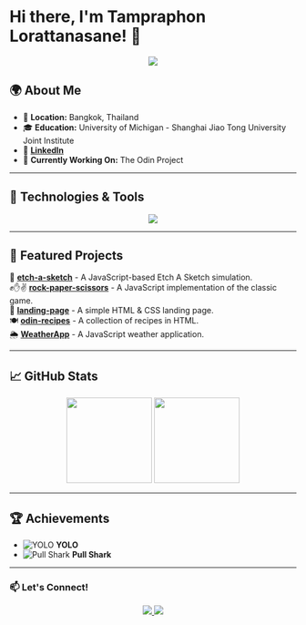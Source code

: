 # Hi there, I'm Tampraphon Lorattanasane! 👋  

<p align="center">
  <img src="https://readme-typing-svg.herokuapp.com?font=Fira+Code&size=22&duration=2500&pause=1000&color=F70000&center=true&vCenter=true&width=500&lines=Software+Developer;Enthusiastic+Learner;Tech+Explorer" />
</p>

## 🌍 About Me  

- 📍 **Location:** Bangkok, Thailand  
- 🎓 **Education:** University of Michigan - Shanghai Jiao Tong University Joint Institute  
- 💼 **[LinkedIn](https://www.linkedin.com/in/tampraphon-lorattanasane)**  
- 🚀 **Currently Working On:** The Odin Project  

---

## 🔧 Technologies & Tools  

<p align="center">
  <img src="https://skillicons.dev/icons?i=js,html,css,cpp,c,matlab,git,github,vscode" />
</p>

---

## 📌 Featured Projects  

🎨 **[etch-a-sketch](https://github.com/kyusuku/etch-a-sketch)** - A JavaScript-based Etch A Sketch simulation.  
✊✋✌ **[rock-paper-scissors](https://github.com/kyusuku/rock-paper-scissors)** - A JavaScript implementation of the classic game.  
📄 **[landing-page](https://github.com/kyusuku/landing-page)** - A simple HTML & CSS landing page.  
🍽 **[odin-recipes](https://github.com/kyusuku/odin-recipes)** - A collection of recipes in HTML.  
🌦 **[WeatherApp](https://github.com/kyusuku/WeatherApp)** - A JavaScript weather application.  

---

## 📈 GitHub Stats  

<p align="center">
  <img src="https://github-readme-stats.vercel.app/api?username=kyusuku&show_icons=true&theme=radical" height="150" />
  <img src="https://github-readme-streak-stats.herokuapp.com/?user=kyusuku&theme=radical" height="150" />
</p>

---

## 🏆 Achievements  

- ![YOLO](https://github.githubassets.com/images/icons/emoji/unicode/1f4af.png) **YOLO**  
- ![Pull Shark](https://github.githubassets.com/images/icons/emoji/unicode/1f988.png) **Pull Shark**  

---

### 📫 Let's Connect!  
<p align="center">
  <a href="mailto:your-email@example.com">
    <img src="https://img.shields.io/badge/Email-D14836?style=for-the-badge&logo=gmail&logoColor=white" />
  </a>
  <a href="https://www.linkedin.com/in/tampraphon-lorattanasane">
    <img src="https://img.shields.io/badge/LinkedIn-0077B5?style=for-the-badge&logo=linkedin&logoColor=white" />
  </a>
</p>
